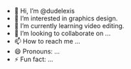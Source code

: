 - 👋 Hi, I’m @dudelexis
- 👀 I’m interested in graphics design.
- 🌱 I’m currently learning video editing.
- 💞️ I’m looking to collaborate on ...
- 📫 How to reach me ...
- 😄 Pronouns: ...
- ⚡ Fun fact: ...

<!---
dudelexis/dudelexis is a ✨ special ✨ repository because its `README.md` (this file) appears on your GitHub profile.
You can click the Preview link to take a look at your changes.
--->
